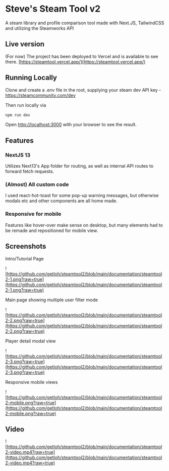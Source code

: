 # Steve's Steam Tool v2
A steam library and profile comparison tool made with Next.JS, TailwindCSS and utilizing the Steamworks API

## Live version
(For now) The project has been deployed to Vercel and is available to see there.
[https://steamtool.vercel.app/](https://steamtool.vercel.app/)
## Running Locally

Clone and create a .env file in the root, supplying your steam dev API key - https://steamcommunity.com/dev

Then run locally via 

```bash
npm run dev
```

Open [http://localhost:3000](http://localhost:3000) with your browser to see the result.

## Features

### NextJS 13
Utilizes Next13's App folder for routing, as well as internal API routes to forward fetch requests.

### (Almost) All custom code
I used react-hot-toast for some pop-up warning messages, but otherwise modals etc and other components are all home made.

### Responsive for mobile
Features like hover-over make sense on desktop, but many elements had to be remade and repositioned for mobile view.

## Screenshots
Intro/Tutorial Page

![https://github.com/getloh/steamtool2/blob/main/documentation/steamtool2-1.png?raw=true](https://github.com/getloh/steamtool2/blob/main/documentation/steamtool2-1.png?raw=true)

Main page showing multiple user filter mode

![https://github.com/getloh/steamtool2/blob/main/documentation/steamtool2-2.png?raw=true](https://github.com/getloh/steamtool2/blob/main/documentation/steamtool2-2.png?raw=true)

Player detail modal view

![https://github.com/getloh/steamtool2/blob/main/documentation/steamtool2-3.png?raw=true](https://github.com/getloh/steamtool2/blob/main/documentation/steamtool2-3.png?raw=true)

Responsive mobile views

![https://github.com/getloh/steamtool2/blob/main/documentation/steamtool2-mobile.png?raw=true](https://github.com/getloh/steamtool2/blob/main/documentation/steamtool2-mobile.png?raw=true)

## Video
![https://github.com/getloh/steamtool2/blob/main/documentation/steamtool2-video.mp4?raw=true](https://github.com/getloh/steamtool2/blob/main/documentation/steamtool2-video.mp4?raw=true)
